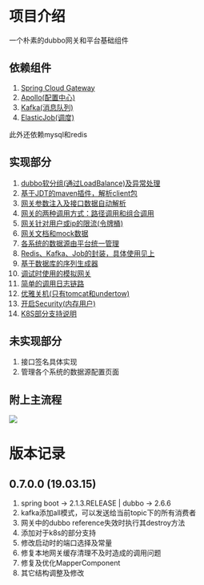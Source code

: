 # 项目介绍
一个朴素的dubbo网关和平台基础组件

## 依赖组件
1. [Spring Cloud Gateway](quickstart/d1.spring-cloud-gateway.md)
2. [Apollo(配置中心)](quickstart/d2.config-center.md)
3. [Kafka(消息队列)](quickstart/d3.kafka-wrapper.md)
4. [ElasticJob(调度)](quickstart/d4.elasticjob-wrapper.md)

此外还依赖mysql和redis

## 实现部分
1. [dubbo软分组(通过LoadBalance)及异常处理](quickstart/i1.dubbo-soft-balance.md)
2. [基于JDT的maven插件，解析client包](quickstart/i2.maven-plugin.md)
3. [网关参数注入及接口数据自动解析](quickstart/i3.inject-and-parse.md)
4. [网关的两种调用方式：路径调用和组合调用](quickstart/i4.calling-mode.md)
5. [网关针对用户或ip的限流(令牌桶)](quickstart/i5.token-bucket.md)
6. [网关文档和mock数据](quickstart/i6.doc-and-mock.md)
7. [各系统的数据源由平台统一管理](quickstart/i7.source-by-platform.md)
8. [Redis、Kafka、Job的封装，具体使用见上](quickstart/i8.module-component.md)
9. [基于数据库的序列生成器](quickstart/i9.sequence-component.md)
10. [调试时使用的模拟网关](quickstart/i10.simple-gateway.md)
11. [简单的调用日志链路](quickstart/i11.simple-call-link.md)
12. [优雅关机(只有tomcat和undertow)](quickstart/i12.graceful-shutdown.md)
13. [开启Security(内存用户)](quickstart/i13.spring-security-simple.md)
14. [K8S部分支持说明](quickstart/i14.k8s-support.md)

## 未实现部分
1. 接口签名具体实现
2. 管理各个系统的数据源配置页面

## 附上主流程
![](quickstart/process.png)

# 版本记录
## 0.7.0.0 (19.03.15)
1. spring boot -> 2.1.3.RELEASE | dubbo -> 2.6.6
2. kafka添加all模式，可以发送给当前topic下的所有消费者
3. 网关中的dubbo reference失效时执行其destroy方法
4. 添加对于k8s的部分支持
5. 修改启动时的端口选择及常量
6. 修复本地网关缓存清理不及时造成的调用问题
7. 修复及优化MapperComponent
8. 其它结构调整及修改